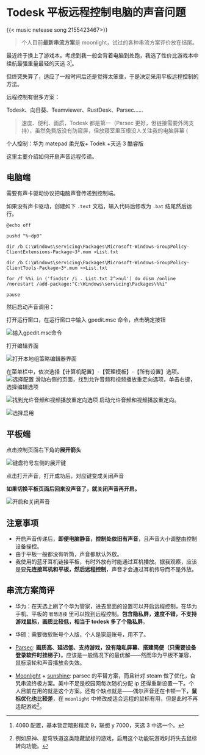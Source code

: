 # Todesk 平板远程控制电脑的声音问题


{{< music netease song 2155423467>}}

>个人目前**最新串流方案**是 moonlight，试过的各种串流方案评价放在结尾。

最近终于换上了游戏本。考虑到我一般会背着电脑到处跑，我选了性价比游戏本中续航最强重量最轻的天选 3[^1]。

但终究失算了，适应了一段时间后还是觉得太笨重，于是决定采用平板远程控制的方法。

远程控制有很多方案：

Todesk、向日葵、Teamviewer、RustDesk、Parsec......

> 速度、便利、画质，Todesk 都是第一（Parsec 更好，但链接需要外网支持），虽然免费版没有防窥屏，但放寝室里压根没人关注我的电脑屏幕 (

个人控制：华为 matepad 柔光版+ Todek +天选 3 酷睿版

这里主要介绍如何开启声音远程传递。

## 电脑端

需要有声卡驱动协议把电脑声音传递到控制端。

如果没有声卡驱动，创建如下 `.text` 文档，输入代码后修改为 `.bat` 结尾然后运行。

```react
@echo off

pushd "%~dp0"

dir /b C:\Windows\servicing\Packages\Microsoft-Windows-GroupPolicy-ClientExtensions-Package~3*.mum >List.txt

dir /b C:\Windows\servicing\Packages\Microsoft-Windows-GroupPolicy-ClientTools-Package~3*.mum >>List.txt

for /f %%i in ('findstr /i . List.txt 2^>nul') do dism /online /norestart /add-package:"C:\Windows\servicing\Packages\%%i"

pause
```

然后启动声音调用：

 打开运行窗口，在运行窗口中输入 gpedit.msc 命令，点击确定按钮

![输入gpedit.msc命令](/img/Todek远程控制.zh-cn-20240523134253440.webp)

打开编辑界面

![打开本地组策略编辑器界面](/img/Todek远程控制.zh-cn-20240523134313370.webp)

在菜单栏中，依次选择【计算机配置】-【管理模板】-【所有设置】选项。
![选择配置](/img/Todek远程控制.zh-cn-20240523134330911.webp)
滑动右侧的页面，找到允许音频和视频播放重定向选项，单击右键，选择编辑选项

![找到允许音频和视频播放重定向选项](/img/Todek远程控制.zh-cn-20240523134530406.webp)
启动允许音频和视频播放重定向。

![选择启用](/img/Todek远程控制.zh-cn-20240523134555054.webp)
## 平板端

点击控制页面右下角的**展开箭头**

![键盘符号左侧的展开键](/img/Todek远程控制.zh-cn-20240523134617698.webp)

点击打开声音，打开成功后，对应键变成关闭声音

**如果切换平板页面后回来没声音了，就关闭声音再开启。**

![开启和关闭声音](/img/Todek远程控制.zh-cn-20240523134632726.webp)
## 注意事项

- 开启声音传递后，**即便电脑静音，控制处依旧有声音**，且声音大小调整由控制设备操控。
- 由于平板一般都没有听筒，声音都默认外放。
- 我使用的蓝牙耳机链接平板，有时外放有时能通过耳机播放。据我观察，应该是要**先连接耳机和平板，然后远程控制**，声音才会通过耳机传导而不是外放。

## 串流方案简评

- 华为：在天选上刷了个华为管家，进去里面的设置可以开启远程控制，在华为手机、平板的 `智慧连接` 里可以找到远程控制。**包含隐私屏，速度不错，不支持游戏鼠标，画质比较低，相当于 todesk 多了个隐私屏**。

- 华硕：需要微软账号个人版，个人是家庭账号，用不了。

- [Parsec](https://parsec.app/downloads): **画质高、延迟低、支持游戏，没有隐私屏幕、搭建简便（只需要设备登录软件时挂梯子）**。应该是一般情况下的最优解——然而华为平板不兼容，鼠标滚轮和声音播放会失效。

- [Moonlight](https://github.com/moonlight-stream) + [sunshine](https://github.com/LizardByte/Sunshine): parsec 的平替方案，而且针对 steam 做了优化，旮旯串流终极方案。美中不足是校园网每次随机分配 ip 还得重新设置一下。个人目前在用的就是这个方案。还有个缺点就是——偶尔声音还在卡顿一下，**鼠标优化也比较差**，在 `moonlight` 中修改成适合远程的鼠标有用，但是此时不再适配游戏[^2]。

[^1]: 4060 配置，基本锁定暗影精灵 9，联想 y 7000，天选 3 中选一个。
[^2]: 例如原神、星穹铁道这类隐藏鼠标的游戏，启用这个功能玩游戏时将失去鼠标转向功能。
